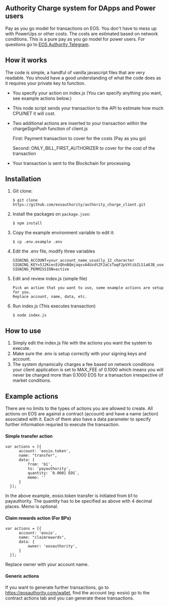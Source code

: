 ## Authority Charge system for DApps and Power users
Pay as you go model for transactions on EOS. You don't have to mess up with PowerUps or other costs. 
The costs are estimated based on network conditions. This is a pure pay as you go model for power users. For questions go to [EOS Authority Telegram](https://t.me/eosauthority).

## How it works
The code is simple, a handful of vanilla javascript files that are very readable. You should have a good understanding of what the code does as it requires your private key to function.

- You specify your action on index.js (You can specify anything you want, see example actions below.)

- This node script sends your transaction to the API to estimate how much CPU/NET it will cost.

- Two additional actions are inserted to your transaction within the chargeSignPush function of client.js

  First: Payment transaction to cover for the costs (Pay as you go)
  
  Second: ONLY_BILL_FIRST_AUTHORIZER to cover for the cost of the transaction

- Your transaction is sent to the Blockchain for processing.

## Installation
1. Git clone:

    ```
    $ git clone https://github.com/eosauthority/authority_charge_client.git
    ```

2. Install the packages on `package.json`:

    ```
    $ npm install
    ```

3. Copy the example environment variable to edit it:

    ```
    $ cp .env.example .env
    ```

4. Edit the .env file, modify three variables

    ```
    SIGNING_ACCOUNT=your_account_name_usually_12_character
    SIGNING_KEY=5J2KcecEzQhnBQmjaqvsA4UzdtZF2aCsTwqF2pVXtibZLS1a8JB_use_your_key
    SIGNING_PERMISSION=active
    ```

5. Edit and review index.js (simple file)

    ```
    Pick an action that you want to use, some example actions are setup for you.
    Replace account, name, data, etc.
    ```
    
6. Run index.js (This executes transaction)
   
   ```
   $ node index.js
   ```
   

## How to use

1. Simply edit the index.js file with the actions you want the system to execute.
2. Make sure the .env is setup correctly with your signing keys and account.
3. The system dynamically charges a fee based on network conditions your client application is set to MAX_FEE of 0.1000 which means you will never be charged more than 0.1000 EOS for a transaction irrespective of market conditions.

## Example actions

There are no limits to the types of actions you are allowed to create. All actions on EOS are against a contract (account) and have a name (action) associated with it. Each of them also have a data parameter to specify further information requried to execute the transaction.

#### Simple transfer action

  ```
  var actions = [{
        account: 'eosio.token',
        name: "transfer",
        data: {
            from: 'b1',
            to: 'payauthority',
            quantity: `0.0001 EOS`,
            memo: ''
        }
    }];
  ```
In the above example, eosio.token transfer is initiated from b1 to payauthority. The quantity has to be specified as above with 4 decimal places. Memo is optional.


#### Claim rewards action (For BPs)

  ```
  var actions = [{
        account: 'eosio',
        name: "claimrewards",
        data: {
            owner: 'eosauthority',
        }
    }];
  ```
Replace owner with your account name.


#### Generic actions

If you want to generate further transactions, go to https://eosauthority.com/wallet, find the account (eg: eosio) go to the contract actions tab and you can generate these transactions.





